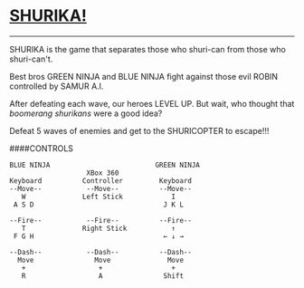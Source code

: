 # [SHURIKA!](http://dispersemedia.com/shurika/)

---

SHURIKA is the game that separates those who shuri-can from those who shuri-can't.

Best bros GREEN NINJA and BLUE NINJA fight against those evil ROBIN controlled by SAMUR A.I.

After defeating each wave, our heroes LEVEL UP. But wait, who thought that *boomerang shurikans* were a good idea?

Defeat 5 waves of enemies and get to the SHURICOPTER to escape!!!

####CONTROLS 

```text
BLUE NINJA                          GREEN NINJA 
                   XBox 360
Keyboard          Controller         Keyboard
--Move--           --Move--          --Move-- 
   W              Left Stick            I
 A S D                                J K L
 
--Fire--           --Fire--          --Fire--
   T              Right Stick           ↑
 F G H                                ← ↓ →
 
--Dash--           --Dash--          --Dash--
  Move               Move              Move
   +                  +                 +
   R                  A               Shift
```

